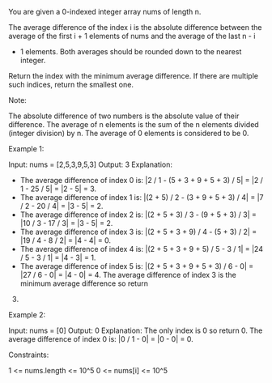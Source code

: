You are given a 0-indexed integer array nums of length n.

The average difference of the index i is the absolute difference between the
average of the first i + 1 elements of nums and the average of the last n - i
- 1 elements. Both averages should be rounded down to the nearest integer.

Return the index with the minimum average difference. If there are multiple
such indices, return the smallest one.

Note:


The absolute difference of two numbers is the absolute value of their
difference.
The average of n elements is the sum of the n elements divided (integer
division) by n.
The average of 0 elements is considered to be 0.



Example 1:


Input: nums = [2,5,3,9,5,3]
Output: 3
Explanation:
- The average difference of index 0 is: |2 / 1 - (5 + 3 + 9 + 5 + 3) / 5| =
|2 / 1 - 25 / 5| = |2 - 5| = 3.
- The average difference of index 1 is: |(2 + 5) / 2 - (3 + 9 + 5 + 3) / 4| =
|7 / 2 - 20 / 4| = |3 - 5| = 2.
- The average difference of index 2 is: |(2 + 5 + 3) / 3 - (9 + 5 + 3) / 3| =
|10 / 3 - 17 / 3| = |3 - 5| = 2.
- The average difference of index 3 is: |(2 + 5 + 3 + 9) / 4 - (5 + 3) / 2| =
|19 / 4 - 8 / 2| = |4 - 4| = 0.
- The average difference of index 4 is: |(2 + 5 + 3 + 9 + 5) / 5 - 3 / 1| =
|24 / 5 - 3 / 1| = |4 - 3| = 1.
- The average difference of index 5 is: |(2 + 5 + 3 + 9 + 5 + 3) / 6 - 0| =
|27 / 6 - 0| = |4 - 0| = 4.
The average difference of index 3 is the minimum average difference so return
3.


Example 2:


Input: nums = [0]
Output: 0
Explanation:
The only index is 0 so return 0.
The average difference of index 0 is: |0 / 1 - 0| = |0 - 0| = 0.



Constraints:


1 <= nums.length <= 10^5
0 <= nums[i] <= 10^5





